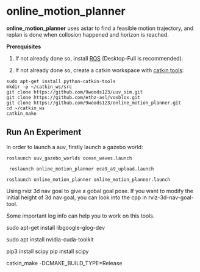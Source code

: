 # online_motion_planner



**online_motion_planner**  uses astar to find a feasible motion trajectory, and replan is done when collosion happened and horizon is reached.


**Prerequisites**

1. If not already done so, install [ROS](http://wiki.ros.org/ROS/Installation) (Desktop-Full is recommended).

2. If not already done so, create a catkin workspace with [catkin tools](https://catkin-tools.readthedocs.io/en/latest/):

```shell script
sudo apt-get install python-catkin-tools
mkdir -p ~/catkin_ws/src
git clone https://github.com/9woods123/uuv_sim.git
git clone https://github.com/ethz-asl/voxblox.git
git clone https://github.com/9woods123/online_motion_planner.git
cd ~/catkin_ws
catkin_make
```

## Run An Experiment

In order to launch a auv, firstly launch a gazebo world:

```
roslaunch uuv_gazebo_worlds ocean_waves.launch 
```

```
 roslaunch online_motion_planner eca9_a9_upload.launch
```

```
roslaunch online_motion_planner online_motion_planner.launch
```




Using  rviz 3d nav goal to give a gobal goal pose.  If you want to modify the initial height of 3d nav goal, you can look into the cpp in rviz-3d-nav-goal-tool.


Some important log info can help you to work on this tools.




sudo apt-get install libgoogle-glog-dev

sudo apt install nvidia-cuda-toolkit

pip3 install scipy
pip install scipy

catkin_make -DCMAKE_BUILD_TYPE=Release
